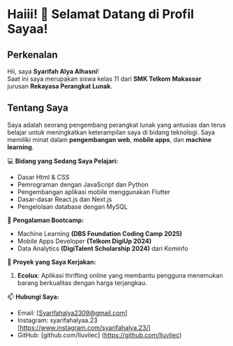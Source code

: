 # Haiii! 👋 Selamat Datang di Profil Sayaa!  

## Perkenalan  
Hii, saya **Syarifah Alya Alhasni**! <br>
Saat ini saya merupakan siswa kelas 11 dari **SMK Telkom Makassar**<br>
jurusan **Rekayasa Perangkat Lunak**. <br>

## Tentang Saya  
Saya adalah seorang pengembang perangkat lunak yang antusias dan terus belajar untuk meningkatkan keterampilan saya di bidang teknologi. Saya memiliki minat dalam **pengembangan web**, **mobile apps**, dan **machine learning**.  

💻 **Bidang yang Sedang Saya Pelajari:** 
- Dasar Html & CSS
- Pemrograman dengan JavaScript dan Python  
- Pengembangan aplikasi mobile menggunakan Flutter  
- Dasar-dasar React.js dan Next.js  
- Pengelolaan database dengan MySQL
  
🌟 **Pengalaman Bootcamp:**  
- Machine Learning **(DBS Foundation Coding Camp 2025)**  
- Mobile Apps Developer **(Telkom DigiUp 2024)**  
- Data Analytics **(DigiTalent Scholarship 2024)** dari Kominfo   

🌱 **Proyek yang Saya Kerjakan:**  
1. **Ecolux**: Aplikasi thrifting online yang membantu pengguna menemukan barang berkualitas dengan harga terjangkau.  

📫 **Hubungi Saya:**  
- Email: [Syarifahalya2309@gmail.com]
- Instagram: syarifahalyaa.23 [https://www.instagram.com/syarifahalya.23/]  
- GitHub: [github.com/lluvliec] (https://github.com/lluvliec) 

